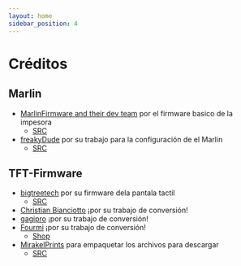 ```yaml
---
layout: home
sidebar_position: 4
---
```


# Créditos
## Marlin
- [MarlinFirmware and their dev team](https://marlinfw.org/) por el firmware basico de la impesora
  - [SRC](https://github.com/MarlinFirmware/Marlin)
- [freakyDude](https://blog.freakydu.de/) por su trabajo para la configuración de el Marlin
  - [SRC](https://github.com/freakydude/Marlin)

## TFT-Firmware
- [bigtreetech](https://bigtree-tech.com/de/) por su firmware dela pantala tactil
  - [SRC](https://github.com/bigtreetech/BIGTREETECH-TouchScreenFirmware)
- [Christian Bianciotto](https://github.com/ciotto) ¡por su trabajo de conversión!
- [gagipro](https://github.com/gagipro) ¡por su trabajo de conversión!
- [Fourmi](https://github.com/Fourmi) ¡por su trabajo de conversión!
  - [Shop](https://www.hotends.fr)
- [MirakelPrints](https://github.com/MirakelPrints) para empaquetar los archivos para descargar
  - [SRC](https://github.com/MirakelPrints/BIGTREETECH-TouchScreenFirmware)